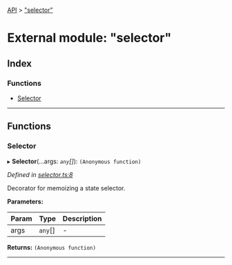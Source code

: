 [API](../README.md) > ["selector"](../modules/_selector_.md)

# External module: "selector"

## Index

### Functions

* [Selector](_selector_.md#selector)

---

## Functions
<a id="selector"></a>

###  Selector

▸ **Selector**(...args: *`any`[]*): `(Anonymous function)`

*Defined in [selector.ts:8](https://github.com/amcdnl/ngxs/blob/bb9eb5a/packages/store/src/selector.ts#L8)*

Decorator for memoizing a state selector.

**Parameters:**

| Param | Type | Description |
| ------ | ------ | ------ |
| args | `any`[]   |  - |

**Returns:** `(Anonymous function)`

___


